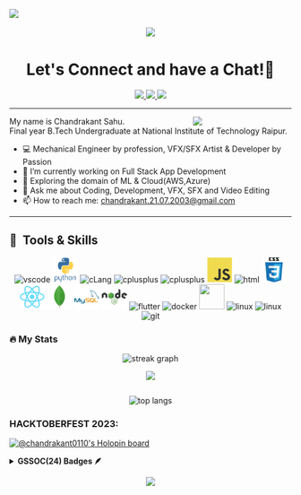 ![](https://komarev.com/ghpvc/?username=Chandrakant0110&color=green)

<p align="center">
  <img src="https://capsule-render.vercel.app/api?type=waving&color=gradient&text=Heyyy!%20:)&height=100&width=1800&section=header"/>
</p>

<h1 align="center">
  Let's Connect and have a Chat!💬
</h1>

<p align="center">
<a href="https://www.linkedin.com/in/chandrakantsahu-nitrr/">
  <img height="50" src="https://user-images.githubusercontent.com/46517096/166973395-19676cd8-f8ec-4abf-83ff-da8243505b82.png"/>
</a>
<a href="https://x.com/chandrakant_s4">
  <img height="50" src="https://user-images.githubusercontent.com/46517096/166974271-91dfa250-d70b-4cb9-8707-f1bda1b708c3.png"/>
</a>
<a href="https://www.instagram.com/_chandrakant_0110/">
  <img height="50" src="https://user-images.githubusercontent.com/46517096/166974368-9798f39f-1f46-499c-b14e-81f0a3f83a06.png"/>
</a>
</p>

---

<picture>
    <source media="(prefers-color-scheme: dark)" srcset="http://github-profile-summary-cards.vercel.app/api/cards/stats?username=Chandrakant0110&theme=darcula">
    <img align="right" width="35%" src="http://github-profile-summary-cards.vercel.app/api/cards/stats?username=Chandrakant0110&theme=darcula">
</picture>
<p>
  My name is Chandrakant Sahu. <br> Final year B.Tech Undergraduate at National Institute of Technology Raipur.
</p>

- 💻 Mechanical Engineer by profession, VFX/SFX Artist & Developer by Passion 
- 👀 I’m currently working on Full Stack App Development
- 🌱 Exploring the domain of ML & Cloud(AWS,Azure)
- 💞️ Ask me about Coding, Development, VFX, SFX and Video Editing
- 📫 How to reach me: chandrakant.21.07.2003@gmail.com


---
<h2> 🚀 &nbsp;Tools & Skills</h2>
<p align="center">
<img src="https://cdn.jsdelivr.net/gh/devicons/devicon/icons/vscode/vscode-original.svg" alt="vscode" width="45" height="45"/>
<img src="https://raw.githubusercontent.com/devicons/devicon/master/icons/python/python-original-wordmark.svg" alt="python" width="45" height="45"/>
<img src="https://cdn.jsdelivr.net/gh/devicons/devicon/icons/java/java-original-wordmark.svg" alt="cLang" width="45" height="45"/>
<img src="https://cdn.jsdelivr.net/gh/devicons/devicon/icons/appwrite/appwrite-original.svg" alt="cplusplus" width="45" height="45"/>
<img src="https://cdn.jsdelivr.net/gh/devicons/devicon/icons/fastapi/fastapi-original.svg" alt="cplusplus" width="45" height="45"/>
<img src="https://raw.githubusercontent.com/devicons/devicon/master/icons/javascript/javascript-original.svg" alt="javascript" width="45" height="45" />
<img src="https://cdn.jsdelivr.net/gh/devicons/devicon/icons/html5/html5-original.svg" alt="html" width="45" height="45"/>
<img src="https://raw.githubusercontent.com/devicons/devicon/master/icons/css3/css3-original-wordmark.svg" alt="css3" width="45" height="45" />
<img src="https://raw.githubusercontent.com/devicons/devicon/master/icons/react/react-original.svg" alt="css3" width="45" height="45" />
<img src="https://raw.githubusercontent.com/devicons/devicon/master/icons/mongodb/mongodb-original.svg" alt="mongodb" width="45" height="45" />
<img src="https://raw.githubusercontent.com/devicons/devicon/master/icons/mysql/mysql-original-wordmark.svg" alt="mysql" width="45" height="45" />
<img src="https://raw.githubusercontent.com/devicons/devicon/master/icons/nodejs/nodejs-original-wordmark.svg" alt="nodejs" width="45" height="45" />
<img src="https://cdn.jsdelivr.net/gh/devicons/devicon/icons/flutter/flutter-original.svg" alt="flutter" width="45" height="45"/>
<img src="https://cdn.jsdelivr.net/gh/devicons/devicon/icons/docker/docker-original.svg" alt="docker" width="45" height="45"/>
<img src="https://cdn.jsdelivr.net/gh/devicons/devicon/icons/amazonwebservices/amazonwebservices-plain-wordmark.svg" width="45" height="45"/>
<img src="https://cdn.jsdelivr.net/gh/devicons/devicon/icons/linux/linux-original.svg" alt="linux" width="45" height="45"/>       
<img src="https://cdn.jsdelivr.net/gh/devicons/devicon/icons/androidstudio/androidstudio-original.svg" alt="linux" width="45" height="45"/>       
<img src="https://cdn.jsdelivr.net/gh/devicons/devicon/icons/git/git-original.svg" alt="git" width="45" height="45"/> 
</p>


<h3 align="left">🔥   My Stats</h3>

<div align="center">
  <img src="https://streak-stats.demolab.com?user=Chandrakant0110&locale=en&mode=daily&theme=dark&hide_border=false&border_radius=5&order=3" height="220" alt="streak graph"  />
</div>

<p></p>

<div align="center">
  <img src="http://github-profile-summary-cards.vercel.app/api/cards/profile-details?username=Chandrakant0110&theme=darcula"/>
</div>

###
<div align=center>
  <img width=325 align="center" src="https://github-readme-stats.vercel.app/api/top-langs/?username=Chandrakant0110&hide=HTML&langs_count=8&layout=compact&theme=darcula&border_radius=10&size_weight=0.5&count_weight=0.5&exclude_repo=github-readme-stats" alt="top langs" />
</div>

### HACKTOBERFEST 2023:

[![@chandrakant0110's Holopin board](https://holopin.me/chandrakant0110)](https://holopin.io/@chandrakant0110)


<details>	
 <summary><b>GSSOC(24) Badges 🪶</b></summary><br>
<div style='display:flex; align-items:center; gap: 10px;' align='center'><a href="https://gssoc.girlscript.tech/leaderboard">
<img src="https://raw.githubusercontent.com/GSSoC24/Postman-Challenge/main/docs/assets/Postman%20White.png" width="100px" height="100px" />
  <img src="https://raw.githubusercontent.com/GSSoC24/Postman-Challenge/main/docs/assets/1.png" width="100px" height="100px" />
  <img src="https://raw.githubusercontent.com/GSSoC24/Postman-Challenge/main/docs/assets/2.png" width="100px" height="100px" />
  <img src="https://raw.githubusercontent.com/GSSoC24/Postman-Challenge/main/docs/assets/3.png" width="100px" height="100px" />
  <img src="https://raw.githubusercontent.com/GSSoC24/Postman-Challenge/main/docs/assets/4.png" width="100px" height="100px" />
  <img src="https://raw.githubusercontent.com/GSSoC24/Postman-Challenge/main/docs/assets/5.png" width="100px" height="100px" />
  <img src="https://raw.githubusercontent.com/GSSoC24/Postman-Challenge/main/docs/assets/6.png" width="105px" height="105px" />
  <img src="https://raw.githubusercontent.com/GSSoC24/Postman-Challenge/main/docs/assets/7.png" width="100px" height="100px" />
  <img src="https://raw.githubusercontent.com/GSSoC24/Postman-Challenge/main/docs/assets/8.png" width="100px" height="100px" />
  <img src="https://raw.githubusercontent.com/GSSoC24/Contributor/refs/heads/main/assets/Code%20Luminary.png" width="105px" height="105px" />
  <img src="https://raw.githubusercontent.com/GSSoC24/Contributor/refs/heads/main/assets/Git%20Explorer.png" width="100px" height="100px" />
  <img src="https://raw.githubusercontent.com/GSSoC24/Contributor/refs/heads/main/assets/Pull%20Expert.png" width="100px" height="100px" /></a>
</div>
</details>



<p align="center">
  <img src="https://capsule-render.vercel.app/api?type=waving&text=ThankYou!&color=gradient&height=100&section=footer"/>
</p>
<!---
Chandrakant0110/Chandrakant0110 is a ✨ special ✨ repository because its `README.md` (this file) appears on your GitHub profile.
You can click the Preview link to take a look at your changes.
--->
